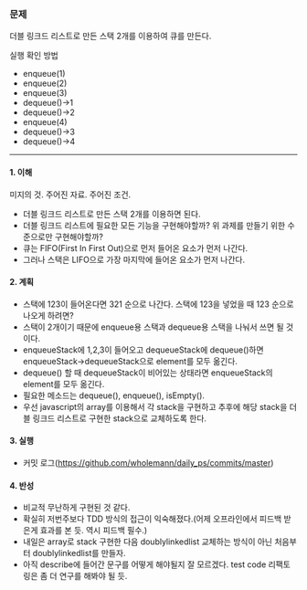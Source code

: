 ### 문제
더블 링크드 리스트로 만든 스택 2개를 이용하여 큐를 만든다.

실행 확인 방법
- enqueue(1)
- enqueue(2)
- enqueue(3)
- dequeue()->1
- dequeue()->2
- enqueue(4)
- dequeue()->3
- dequeue()->4

---



#### 1. 이해
미지의 것. 주어진 자료. 주어진 조건.
- 더블 링크드 리스트로 만든 스택 2개를 이용하면 된다.
- 더블 링크드 리스트에 필요한 모든 기능을 구현해야할까? 위 과제를 만들기 위한 수준으로만 구현해야할까?
- 큐는 FIFO(First In First Out)으로 먼저 들어온 요소가 먼저 나간다.
- 그러나 스택은 LIFO으로 가장 마지막에 들어온 요소가 먼저 나간다.

#### 2. 계획
- 스택에 123이 들어온다면 321 순으로 나간다. 스택에 123을 넣었을 때 123 순으로 나오게 하려면?
- 스택이 2개이기 때문에 enqueue용 스택과 dequeue용 스택을 나눠서 쓰면 될 것이다.
- enqueueStack에 1,2,3이 들어오고 dequeueStack에 dequeue()하면 enqueueStack->dequeueStack으로 element를 모두 옮긴다. 
- dequeue() 할 때 dequeueStack이 비어있는 상태라면 enqueueStack의 element를 모두 옮긴다.
- 필요한 메소드는 dequeue(), enqueue(), isEmpty().
- 우선 javascript의 array를 이용해서 각 stack을 구현하고 추후에 해당 stack을 더블 링크드 리스트로 구현한 stack으로 교체하도록 한다. 

#### 3. 실행
- 커밋 로그(https://github.com/wholemann/daily_ps/commits/master)

#### 4. 반성
- 비교적 무난하게 구현된 것 같다.
- 확실히 저번주보다 TDD 방식의 접근이 익숙해졌다.(어제 오프라인에서 피드백 받은게 효과를 본 듯. 역시 피드백 필수.)
- 내일은 array로 stack 구현한 다음 doublylinkedlist 교체하는 방식이 아닌 처음부터 doublylinkedlist를 만들자.
- 아직 describe에 들어간 문구를 어떻게 해야될지 잘 모르겠다. test code 리팩토링은 좀 더 연구를 해봐야 될 듯.
